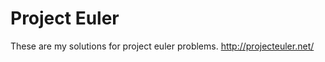 Project Euler
============

These are my solutions for project euler problems.
http://projecteuler.net/
